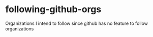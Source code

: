 # following-github-orgs
Organizations I intend to follow since github has no feature to follow organizations

